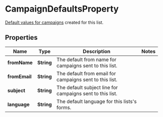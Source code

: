 

# CampaignDefaultsProperty

[Default values for campaigns](https://mailchimp.com/help/edit-your-emails-subject-preview-text-from-name-or-from-email-address/) created for this list.

## Properties

| Name | Type | Description | Notes |
|------------ | ------------- | ------------- | -------------|
|**fromName** | **String** | The default from name for campaigns sent to this list. |  |
|**fromEmail** | **String** | The default from email for campaigns sent to this list. |  |
|**subject** | **String** | The default subject line for campaigns sent to this list. |  |
|**language** | **String** | The default language for this lists&#39;s forms. |  |



